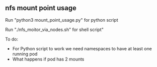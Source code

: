 nfs mount point usage
---
Run "python3 mount_point_usage.py" for python script

Run "./nfs_moitor_via_nodes.sh" for shell script"

To do:

- For Python script to work we need namespaces to have at least one running pod
- What happens if pod has 2 mounts
